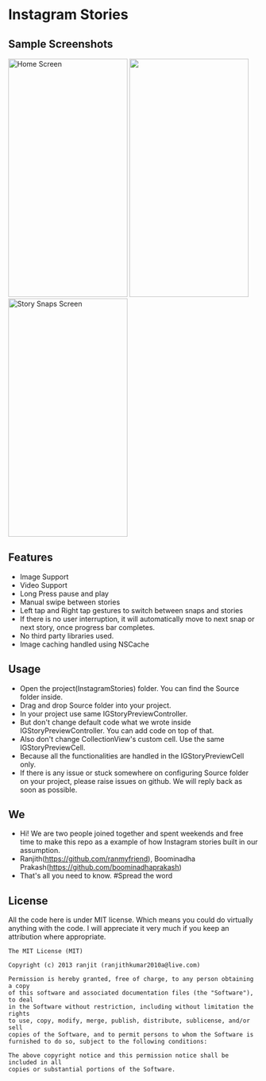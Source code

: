 Instagram Stories
=================

## Sample Screenshots
<a href="url"><img src="https://github.com/drawRect/Instagram_Stories/blob/Boomi/Optimisation/InstagramStories/Sample%20Screenshots/xrjpeg-1.jpg" width="240" height="480" title="Home Screen"></a> <a href="url"><img src="https://github.com/drawRect/Instagram_Stories/blob/Boomi/Optimisation/InstagramStories/Sample%20Screenshots/demo.gif" height="480" width="240"></a> <a href="url"><img src="https://github.com/drawRect/Instagram_Stories/blob/Boomi/Optimisation/InstagramStories/Sample%20Screenshots/xrjpeg-2.jpg" width="240" height="480" title="Story Snaps Screen"></a>

## Features
* Image Support
* Video Support
* Long Press pause and play
* Manual swipe between stories
* Left tap and Right tap gestures to switch between snaps and stories
* If there is no user interruption, it will automatically move to next snap or next story, once progress bar completes.
* No third party libraries used.
* Image caching handled using NSCache

## Usage
* Open the project(InstagramStories) folder. You can find the Source folder inside.
* Drag and drop Source folder into your project.
* In your project use same IGStoryPreviewController.
* But don't change default code what we wrote inside IGStoryPreviewController. You can add code on top of that.
* Also don't change CollectionView's custom cell. Use the same IGStoryPreviewCell.
* Because all the functionalities are handled in the IGStoryPreviewCell only.
* If there is any issue or stuck somewhere on configuring Source folder on your project, please raise issues on github. We will reply back as soon as possible.

## We
* Hi! We are two people joined together and spent weekends and free time to make this repo as a example of how Instagram stories built in our assumption.
* Ranjith(https://github.com/ranmyfriend), Boominadha Prakash(https://github.com/boominadhaprakash)
* That's all you need to know.
#Spread the word

## License

All the code here is under MIT license. Which means you could do virtually anything with the code.
I will appreciate it very much if you keep an attribution where appropriate.

    The MIT License (MIT)
    
    Copyright (c) 2013 ranjit (ranjithkumar2010a@live.com)
    
    Permission is hereby granted, free of charge, to any person obtaining a copy
    of this software and associated documentation files (the "Software"), to deal
    in the Software without restriction, including without limitation the rights
    to use, copy, modify, merge, publish, distribute, sublicense, and/or sell
    copies of the Software, and to permit persons to whom the Software is
    furnished to do so, subject to the following conditions:
    
    The above copyright notice and this permission notice shall be included in all
    copies or substantial portions of the Software.
